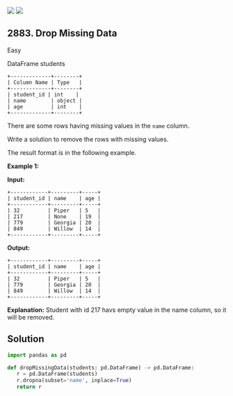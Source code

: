 [![](https://img.shields.io/github/stars/javadev/LeetCode-in-Kotlin?label=Stars&style=flat-square)](https://github.com/javadev/LeetCode-in-Kotlin)
[![](https://img.shields.io/github/forks/javadev/LeetCode-in-Kotlin?label=Fork%20me%20on%20GitHub%20&style=flat-square)](https://github.com/javadev/LeetCode-in-Kotlin/fork)

## 2883\. Drop Missing Data

Easy

DataFrame students 

    +-------------+--------+ 
    | Column Name | Type   | 
    +-------------+--------+ 
    | student_id | int    | 
    | name        | object | 
    | age         | int    | 
    +-------------+--------+

There are some rows having missing values in the `name` column.

Write a solution to remove the rows with missing values.

The result format is in the following example.

**Example 1:**

**Input:** 

    +------------+---------+-----+ 
    | student_id | name    | age | 
    +------------+---------+-----+ 
    | 32         | Piper   | 5   | 
    | 217        | None    | 19  | 
    | 779        | Georgia | 20  | 
    | 849        | Willow  | 14  | 
    +------------+---------+-----+

**Output:** 

    +------------+---------+-----+ 
    | student_id | name    | age | 
    +------------+---------+-----+ 
    | 32         | Piper   | 5   | 
    | 779        | Georgia | 20  | 
    | 849        | Willow  | 14  | 
    +------------+---------+-----+

**Explanation:** Student with id 217 havs empty value in the name column, so it will be removed.

## Solution

```python
import pandas as pd

def dropMissingData(students: pd.DataFrame) -> pd.DataFrame:
   r = pd.DataFrame(students)
   r.dropna(subset='name', inplace=True)
   return r
```